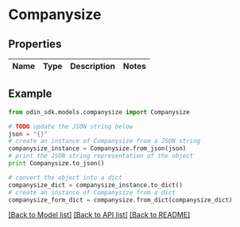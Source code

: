 # Companysize


## Properties

Name | Type | Description | Notes
------------ | ------------- | ------------- | -------------

## Example

```python
from odin_sdk.models.companysize import Companysize

# TODO update the JSON string below
json = "{}"
# create an instance of Companysize from a JSON string
companysize_instance = Companysize.from_json(json)
# print the JSON string representation of the object
print Companysize.to_json()

# convert the object into a dict
companysize_dict = companysize_instance.to_dict()
# create an instance of Companysize from a dict
companysize_form_dict = companysize.from_dict(companysize_dict)
```
[[Back to Model list]](../README.md#documentation-for-models) [[Back to API list]](../README.md#documentation-for-api-endpoints) [[Back to README]](../README.md)


